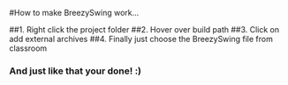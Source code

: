 #How to make BreezySwing work...

##1. Right click the project folder
##2. Hover over build path
##3. Click on add external archives
##4. Finally just choose the BreezySwing file from classroom

### And just like that your done! :)
